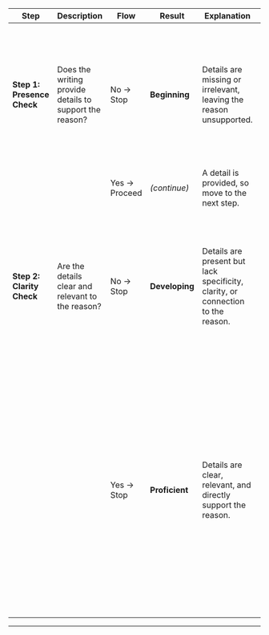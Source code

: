 | **Step**                | **Description**                                         | **Flow**       | **Result**    | **Explanation**                                                                                                                  | **Examples**                                                                                                                                                                 | **Justification**                                                                                                                                   |
|-------------------------|---------------------------------------------------------|---------------|--------------|----------------------------------------------------------------------------------------------------------------------------------|------------------------------------------------------------------------------------------------------------------------------------------------------------------------------|-----------------------------------------------------------------------------------------------------------------------------------------------------|
| **Step 1: Presence Check** | Does the writing provide details to support the reason? | No → Stop      | **Beginning** | Details are missing or irrelevant, leaving the reason unsupported.                                                               | **Opinion**: "I think recess is the best part of school."<br/>**Reason**: "It helps us relax after studying."<br/>**Detail**: "Recess is fun."                                | The detail “Recess is fun” is too vague and does not explain how it helps with relaxation, thus providing minimal support to the reason.            |
|                         |                                                         | Yes → Proceed  | *(continue)*  | A detail is provided, so move to the next step.                                                                                 | -                                                                                                                                                                            | -                                                                                                                                                   |
| **Step 2: Clarity Check** | Are the details clear and relevant to the reason?         | No → Stop      | **Developing**| Details are present but lack specificity, clarity, or connection to the reason.                                                 | **Opinion**: "I think recess is the best part of school."<br/>**Reason**: "It helps us relax after studying."<br/>**Detail**: "It’s when we go outside."                    | The statement about going outside is somewhat relevant to recess but doesn’t explicitly show how it leads to relaxation.                            |
|                         |                                                         | Yes → Stop     | **Proficient**| Details are clear, relevant, and directly support the reason.                                                                    | **Opinion**: "I think recess is the best part of school."<br/>**Reason**: "It helps us relax after studying."<br/>**Detail**: "Recess lets us stretch our legs and talk with friends, which helps us feel calmer after studying." | These details clarify *how* recess aids relaxation—stretching legs, socializing—all of which connect logically to the reason given.                 |

---
